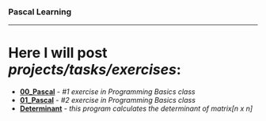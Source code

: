 
### Pascal Learning

---

# Here I will post *projects/tasks/exercises*:
- [**00_Pascal**](https://github.com/SeanSlinder/Pascal/tree/main/00_Pascal) - *#1 exercise in Programming Basics class*
- [**01_Pascal**](https://github.com/SeanSlinder/Pascal/tree/main/01_Pascal) - *#2 exercise in Programming Basics class*
- [**Determinant**](https://github.com/SeanSlinder/Pascal/tree/main/determinant) - *this program calculates the determinant of matrix[n x n]*
